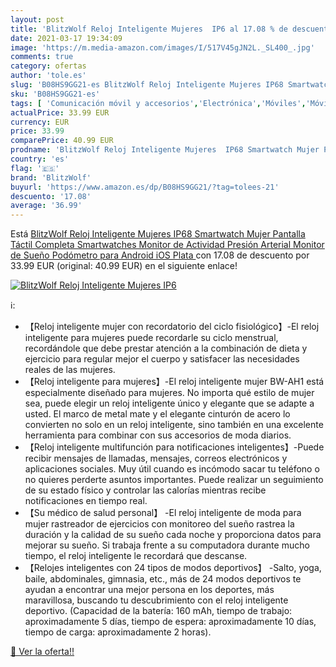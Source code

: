 ```yaml
---
layout: post
title: 'BlitzWolf Reloj Inteligente Mujeres  IP6 al 17.08 % de descuento'
date: 2021-03-17 19:34:09
image: 'https://m.media-amazon.com/images/I/517V45gJN2L._SL400_.jpg'
comments: true
category: ofertas
author: 'tole.es'
slug: 'B08HS9GG21-es BlitzWolf Reloj Inteligente Mujeres IP68 Smartwatch Mujer...'
sku: 'B08HS9GG21-es'
tags: [ 'Comunicación móvil y accesorios','Electrónica','Móviles','Móviles y smartphones libres','Smartwatches','Tecnología para vestir','android','blitzwolf', ]
actualPrice: 33.99 EUR
currency: EUR
price: 33.99
comparePrice: 40.99 EUR
prodname: 'BlitzWolf Reloj Inteligente Mujeres  IP68 Smartwatch Mujer Pantalla Táctil Completa Smartwatches Monitor de Actividad Presión Arterial Monitor de Sueño Podómetro para Android iOS  Plata '
country: 'es'
flag: '🇪🇸'
brand: 'BlitzWolf'
buyurl: 'https://www.amazon.es/dp/B08HS9GG21/?tag=tolees-21'
descuento: '17.08'
average: '36.99'
---
```


Está [BlitzWolf Reloj Inteligente Mujeres  IP68 Smartwatch Mujer Pantalla Táctil Completa Smartwatches Monitor de Actividad Presión Arterial Monitor de Sueño Podómetro para Android iOS  Plata ](https://www.amazon.es/dp/B08HS9GG21/?tag=tolees-21) con 17.08 de descuento por 33.99 EUR (original: 40.99 EUR) en el siguiente enlace!

[![BlitzWolf Reloj Inteligente Mujeres  IP6](https://m.media-amazon.com/images/I/517V45gJN2L._SL400_.jpg)](https://www.amazon.es/dp/B08HS9GG21/?tag=tolees-21)

ℹ️:

- 【Reloj inteligente mujer con recordatorio del ciclo fisiológico】-El reloj inteligente para mujeres puede recordarle su ciclo menstrual, recordándole que debe prestar atención a la combinación de dieta y ejercicio para regular mejor el cuerpo y satisfacer las necesidades reales de las mujeres.
- 【Reloj inteligente para mujeres】-El reloj inteligente mujer BW-AH1 está especialmente diseñado para mujeres. No importa qué estilo de mujer sea, puede elegir un reloj inteligente único y elegante que se adapte a usted. El marco de metal mate y el elegante cinturón de acero lo convierten no solo en un reloj inteligente, sino también en una excelente herramienta para combinar con sus accesorios de moda diarios.
- 【Reloj inteligente multifunción para notificaciones inteligentes】-Puede recibir mensajes de llamadas, mensajes, correos electrónicos y aplicaciones sociales. Muy útil cuando es incómodo sacar tu teléfono o no quieres perderte asuntos importantes. Puede realizar un seguimiento de su estado físico y controlar las calorías mientras recibe notificaciones en tiempo real.
- 【Su médico de salud personal】 -El reloj inteligente de moda para mujer rastreador de ejercicios con monitoreo del sueño rastrea la duración y la calidad de su sueño cada noche y proporciona datos para mejorar su sueño. Si trabaja frente a su computadora durante mucho tiempo, el reloj inteligente le recordará que descanse.
- 【Relojes inteligentes con 24 tipos de modos deportivos】 -Salto, yoga, baile, abdominales, gimnasia, etc., más de 24 modos deportivos te ayudan a encontrar una mejor persona en los deportes, más maravillosa, buscando tu descubrimiento con el reloj inteligente deportivo. (Capacidad de la batería: 160 mAh, tiempo de trabajo: aproximadamente 5 días, tiempo de espera: aproximadamente 10 días, tiempo de carga: aproximadamente 2 horas).

[🛒 Ver la oferta!!](https://www.amazon.es/dp/B08HS9GG21/?tag=tolees-21)
